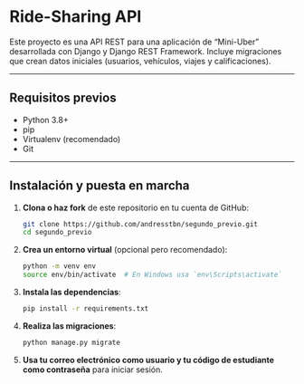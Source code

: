# Ride-Sharing API

Este proyecto es una API REST para una aplicación de “Mini-Uber” desarrollada con Django y Django REST Framework. Incluye migraciones que crean datos iniciales (usuarios, vehículos, viajes y calificaciones).

---

## Requisitos previos

- Python 3.8+  
- pip  
- Virtualenv (recomendado)  
- Git  

---

## Instalación y puesta en marcha

1. **Clona o haz fork** de este repositorio en tu cuenta de GitHub:  
   ```bash
   git clone https://github.com/andresstbn/segundo_previo.git
   cd segundo_previo
   ```

2. **Crea un entorno virtual** (opcional pero recomendado):  
   ```bash
   python -m venv env
   source env/bin/activate  # En Windows usa `env\Scripts\activate`
   ```
3. **Instala las dependencias**:  
   ```bash
   pip install -r requirements.txt
   ```
4. **Realiza las migraciones**:  
   ```bash
   python manage.py migrate
   ```
5. **Usa tu correo electrónico como usuario y tu código de estudiante como contraseña** para iniciar sesión.  

